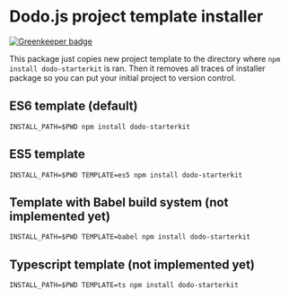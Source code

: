 # Dodo.js project template installer

[![Greenkeeper badge](https://badges.greenkeeper.io/Vincit/dodo-starterkit.svg)](https://greenkeeper.io/)

This package just copies new project template to the directory where
`npm install dodo-starterkit` is ran. Then it removes all traces of installer
package so you can put your initial project to version control.

## ES6 template (default)

    INSTALL_PATH=$PWD npm install dodo-starterkit

## ES5 template

    INSTALL_PATH=$PWD TEMPLATE=es5 npm install dodo-starterkit

## Template with Babel build system (not implemented yet)

    INSTALL_PATH=$PWD TEMPLATE=babel npm install dodo-starterkit

## Typescript template (not implemented yet)

    INSTALL_PATH=$PWD TEMPLATE=ts npm install dodo-starterkit

